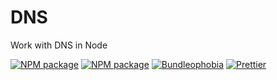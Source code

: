 # DNS

Work with DNS in Node

[![NPM package](https://badge.fury.io/js/%40nexys%2Fdns.svg)](https://www.npmjs.com/package/@nexys/dns)
[![NPM package](https://img.shields.io/npm/v/@nexys/dns.svg)](https://www.npmjs.com/package/@nexys/dns)
[![Bundleophobia](https://badgen.net/bundlephobia/min/@nexys/dns)](https://bundlephobia.com/result?p=@nexys/dns)
[![Prettier](https://img.shields.io/badge/code_style-prettier-ff69b4.svg)](https://prettier.io/)
